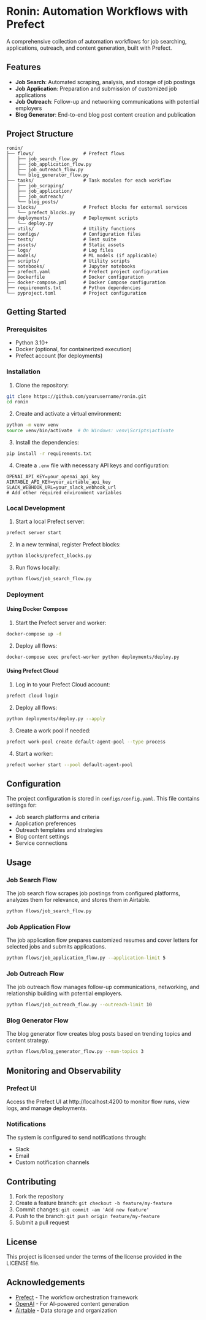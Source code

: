 # Ronin: Automation Workflows with Prefect

A comprehensive collection of automation workflows for job searching, applications, outreach, and content generation, built with Prefect.

## Features

- **Job Search**: Automated scraping, analysis, and storage of job postings
- **Job Application**: Preparation and submission of customized job applications
- **Job Outreach**: Follow-up and networking communications with potential employers
- **Blog Generator**: End-to-end blog post content creation and publication

## Project Structure

```
ronin/
├── flows/                  # Prefect flows
│   ├── job_search_flow.py
│   ├── job_application_flow.py
│   ├── job_outreach_flow.py
│   └── blog_generator_flow.py
├── tasks/                  # Task modules for each workflow
│   ├── job_scraping/
│   ├── job_application/
│   ├── job_outreach/
│   └── blog_posts/
├── blocks/                 # Prefect blocks for external services
│   └── prefect_blocks.py
├── deployments/            # Deployment scripts
│   └── deploy.py
├── utils/                  # Utility functions
├── configs/                # Configuration files
├── tests/                  # Test suite
├── assets/                 # Static assets
├── logs/                   # Log files
├── models/                 # ML models (if applicable)
├── scripts/                # Utility scripts
├── notebooks/              # Jupyter notebooks
├── prefect.yaml            # Prefect project configuration
├── Dockerfile              # Docker configuration
├── docker-compose.yml      # Docker Compose configuration
├── requirements.txt        # Python dependencies
└── pyproject.toml          # Project configuration
```

## Getting Started

### Prerequisites

- Python 3.10+
- Docker (optional, for containerized execution)
- Prefect account (for deployments)

### Installation

1. Clone the repository:

```bash
git clone https://github.com/yourusername/ronin.git
cd ronin
```

2. Create and activate a virtual environment:

```bash
python -m venv venv
source venv/bin/activate  # On Windows: venv\Scripts\activate
```

3. Install the dependencies:

```bash
pip install -r requirements.txt
```

4. Create a `.env` file with necessary API keys and configuration:

```
OPENAI_API_KEY=your_openai_api_key
AIRTABLE_API_KEY=your_airtable_api_key
SLACK_WEBHOOK_URL=your_slack_webhook_url
# Add other required environment variables
```

### Local Development

1. Start a local Prefect server:

```bash
prefect server start
```

2. In a new terminal, register Prefect blocks:

```bash
python blocks/prefect_blocks.py
```

3. Run flows locally:

```bash
python flows/job_search_flow.py
```

### Deployment

#### Using Docker Compose

1. Start the Prefect server and worker:

```bash
docker-compose up -d
```

2. Deploy all flows:

```bash
docker-compose exec prefect-worker python deployments/deploy.py
```

#### Using Prefect Cloud

1. Log in to your Prefect Cloud account:

```bash
prefect cloud login
```

2. Deploy all flows:

```bash
python deployments/deploy.py --apply
```

3. Create a work pool if needed:

```bash
prefect work-pool create default-agent-pool --type process
```

4. Start a worker:

```bash
prefect worker start --pool default-agent-pool
```

## Configuration

The project configuration is stored in `configs/config.yaml`. This file contains settings for:

- Job search platforms and criteria
- Application preferences
- Outreach templates and strategies
- Blog content settings
- Service connections

## Usage

### Job Search Flow

The job search flow scrapes job postings from configured platforms, analyzes them for relevance, and stores them in Airtable.

```bash
python flows/job_search_flow.py
```

### Job Application Flow

The job application flow prepares customized resumes and cover letters for selected jobs and submits applications.

```bash
python flows/job_application_flow.py --application-limit 5
```

### Job Outreach Flow

The job outreach flow manages follow-up communications, networking, and relationship building with potential employers.

```bash
python flows/job_outreach_flow.py --outreach-limit 10
```

### Blog Generator Flow

The blog generator flow creates blog posts based on trending topics and content strategy.

```bash
python flows/blog_generator_flow.py --num-topics 3
```

## Monitoring and Observability

### Prefect UI

Access the Prefect UI at http://localhost:4200 to monitor flow runs, view logs, and manage deployments.

### Notifications

The system is configured to send notifications through:

- Slack
- Email
- Custom notification channels

## Contributing

1. Fork the repository
2. Create a feature branch: `git checkout -b feature/my-feature`
3. Commit changes: `git commit -am 'Add new feature'`
4. Push to the branch: `git push origin feature/my-feature`
5. Submit a pull request

## License

This project is licensed under the terms of the license provided in the LICENSE file.

## Acknowledgements

- [Prefect](https://prefect.io) - The workflow orchestration framework
- [OpenAI](https://openai.com) - For AI-powered content generation
- [Airtable](https://airtable.com) - Data storage and organization
